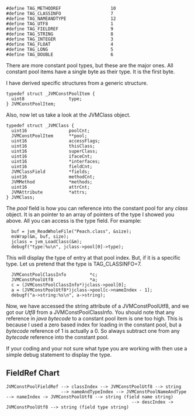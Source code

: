 
```
#define TAG_METHODREF                   10
#define TAG_CLASSINFO                   7
#define TAG_NAMEANDTYPE                 12
#define TAG_UTF8                        1
#define TAG_FIELDREF                    9
#define TAG_STRING                      8
#define TAG_INTEGER                     3
#define TAG_FLOAT                       4
#define TAG_LONG                        5
#define TAG_DOUBLE                      6
```

There are more constant pool types, but these are the major ones. All constant pool items have a single byte as their type. It is the first
byte.

I have derived specific structures from a generic structure.
```
typedef struct _JVMConstPoolItem {
  uint8                 type;
} JVMConstPoolItem;
```

Also, now let us take a look at the JVMClass object.
```
typedef struct _JVMClass {
  uint16                poolCnt;
  JVMConstPoolItem      **pool;
  uint16                accessFlags;
  uint16                thisClass;
  uint16                superClass;
  uint16                ifaceCnt;
  uint16                *interfaces;
  uint16                fieldCnt;
  JVMClassField         *fields;
  uint16                methodCnt;
  JVMMethod             *methods;
  uint16                attrCnt;
  JVMAttribute          *attrs;
} JVMClass;
```

The _pool_ field is how you can reference into the constant pool for any _class_ object. It is an pointer to an array of pointers of the type I showed you above. All you can access is the type field. For example:
```
  buf = jvm_ReadWholeFile("Peach.class", &size);
  msWrap(&m, buf, size);
  jclass = jvm_LoadClass(&m);
  debugf("type:%u\n", jclass->pool[0]->type);
```

This will display the type of entry at that pool index. But, if it is a specific type. Let us pretend that the type is TAG\_CLASSINFO=7.
```
  JVMConstPoolClassInfo         *c;
  JVMConstPoolUtf8              *a;
  c = (JVMConstPoolClassInfo*)jclass->pool[0];
  a = (JVMConstPoolUtf8*)jclass->pool[c->nameIndex - 1];
  debugf("a->string:%s\n", a->string);
```
Now, we have accessed the string attribute of a JVMConstPoolUtf8, and we got our _Utf8_ from a JVMConstPoolClassInfo. You should note that any reference  in _java bytecode_ to a constant pool item is one too high. This is because I used a zero based index for loading in the constant pool, but a _bytecode_ reference of 1 is actually a 0. So always subtract one from any _bytecode_ reference into the constant pool.

If your coding and your not sure what type you are working with then use a simple debug statement to display the type.

## FieldRef Chart ##
```
JVMConstPoolFieldRef --> classIndex --> JVMConstPoolUtf8 --> string
                     --> nameAndTypeIndex --> JVMConstPoolNameAndType --> nameIndex -> JVMConstPoolUtf8 --> string (field name string)
                                                --> descIndex -> JVMConstPoolUtf8 --> string (field type string)
```
